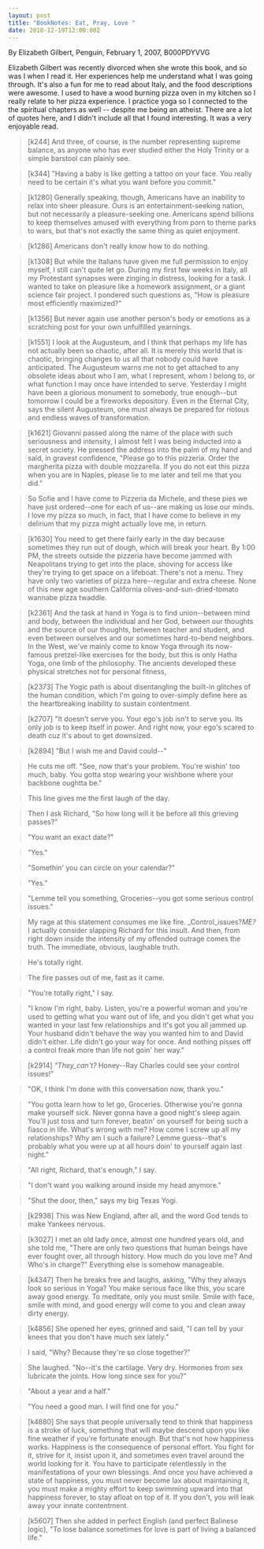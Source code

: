 ```yaml
---
layout: post
title: "BookNotes: Eat, Pray, Love "
date: 2010-12-19T12:00:00Z
---
```

By Elizabeth Gilbert, Penguin, February 1, 2007, B000PDYVVG

Elizabeth Gilbert was recently divorced when she wrote this book, and
so was I when I read it.  Her experiences help me understand what I
was going through.  It's also a fun for me to read about Italy, and
the food descriptions were awesome.  I used to have a wood burning
pizza oven in my kitchen so I really relate to her pizza experience.
I practice yoga so I connected to the the spiritual chapters as well
-- despite me being an atheist.  There are a lot of quotes here, and I
didn't include all that I found interesting.  It was a very enjoyable
read.


> [k244] And three, of course, is the number representing supreme
> balance, as anyone who has ever studied either the Holy Trinity or a
> simple barstool can plainly see.



> [k344] "Having a baby is like getting a tattoo on your face. You
> really need to be certain it's what you want before you commit."



> [k1280] Generally speaking, though, Americans have an inability to
> relax into sheer pleasure. Ours is an entertainment-seeking nation,
> but not necessarily a pleasure-seeking one. Americans spend billions
> to keep themselves amused with everything from porn to theme parks to
> wars, but that's not exactly the same thing as quiet enjoyment.



> [k1286] Americans don't really know how to do nothing.



> [k1308] But while the Italians have given me full permission to enjoy
> myself, I still can't quite let go. During my first few weeks in
> Italy, all my Protestant synapses were zinging in distress, looking
> for a task. I wanted to take on pleasure like a homework assignment,
> or a giant science fair project. I pondered such questions as, "How is
> pleasure most efficiently maximized?"



> [k1356] But never again use another person's body or emotions as a
> scratching post for your own unfulfilled yearnings.



> [k1551] I look at the Augusteum, and I think that perhaps my life has
> not actually been so chaotic, after all. It is merely this world that
> is chaotic, bringing changes to us all that nobody could have
> anticipated. The Augusteum warns me not to get attached to any
> obsolete ideas about who I am, what I represent, whom I belong to, or
> what function I may once have intended to serve. Yesterday I might
> have been a glorious monument to somebody, true enough--but tomorrow I
> could be a fireworks depository. Even in the Eternal City, says the
> silent Augusteum, one must always be prepared for riotous and endless
> waves of transformation.



> [k1621] Giovanni passed along the name of the place with such
> seriousness and intensity, I almost felt I was being inducted into a
> secret society. He pressed the address into the palm of my hand and
> said, in gravest confidence, "Please go to this pizzeria. Order the
> margherita pizza with double mozzarella. If you do not eat this pizza
> when you are in Naples, please lie to me later and tell me that you
> did."



> So Sofie and I have come to Pizzeria da Michele, and these pies
> we have just ordered--one for each of us--are making us lose our
> minds. I love my pizza so much, in fact, that I have come to believe
> in my delirium that my pizza might actually love me, in return.



> [k1630] You need to get there fairly early in the day because
> sometimes they run out of dough, which will break your heart. By 1:00
> PM, the streets outside the pizzeria have become jammed with
> Neapolitans trying to get into the place, shoving for access like
> they're trying to get space on a lifeboat. There's not a menu. They
> have only two varieties of pizza here--regular and extra cheese. None
> of this new age southern California olives-and-sun-dried-tomato
> wannabe pizza twaddle.



> [k2361] And the task at hand in Yoga is to find union--between mind
> and body, between the individual and her God, between our thoughts and
> the source of our thoughts, between teacher and student, and even
> between ourselves and our sometimes hard-to-bend neighbors. In the
> West, we've mainly come to know Yoga through its now-famous
> pretzel-like exercises for the body, but this is only Hatha Yoga, one
> limb of the philosophy. The ancients developed these physical
> stretches not for personal fitness,



> [k2373] The Yogic path is about disentangling the built-in glitches of
> the human condition, which I'm going to over-simply define here as the
> heartbreaking inability to sustain contentment.



> [k2707] "It doesn't serve you. Your ego's job isn't to serve you. Its
> only job is to keep itself in power. And right now, your ego's scared
> to death cuz it's about to get downsized.



> [k2894] "But I wish me and David could--"



> He cuts me off. "See, now
> that's your problem. You're wishin' too much, baby. You gotta stop
> wearing your wishbone where your backbone oughtta be."



> This line gives
> me the first laugh of the day.



> Then I ask Richard, "So how long will
> it be before all this grieving passes?"



> "You want an exact date?"



> "Yes."



> "Somethin' you can circle on your calendar?"



> "Yes."



> "Lemme
> tell you something, Groceries--you got some serious control issues."



> My rage at this statement consumes me like fire. _Control_issues?_ME?_
> I actually consider slapping Richard for this insult. And then, from
> right down inside the intensity of my offended outrage comes the
> truth.
> The immediate, obvious, laughable truth.



> He's totally
> right.



> The fire passes out of me, fast as it came.



> "You're totally
> right," I say.



> "I know I'm right, baby. Listen, you're a powerful
> woman and you're used to getting what you want out of life, and you
> didn't get what you wanted in your last few relationships and it's got
> you all jammed up. Your husband didn't behave the way you wanted him
> to and David didn't either. Life didn't go your way for once. And
> nothing pisses off a control freak more than life not goin' her way."



> [k2914] _"They_can't?_ Honey--Ray Charles could see your control
> issues!"



> "OK, I think I'm done with this conversation now, thank you."



> "You gotta learn how to let go, Groceries. Otherwise you're gonna make
> yourself sick. Never gonna have a good night's sleep again. You'll
> just toss and turn forever, beatin' on yourself for being such a
> fiasco in life. What's wrong with me? How come I screw up all my
> relationships? Why am I such a failure? Lemme guess--that's probably
> what you were up at all hours doin' to yourself again last night."



> "All right, Richard, that's enough," I say.



> "I don't want you walking
> around inside my head anymore."



> "Shut the door, then," says my big
> Texas Yogi.



> [k2938] This was New England, after all, and the word God tends to
> make Yankees nervous.



> [k3027] I met an old lady once, almost one hundred years old, and she
> told me, "There are only two questions that human beings have ever
> fought over, all through history. How much do you love me? And Who's
> in charge?" Everything else is somehow manageable.



> [k4347] Then he breaks free and laughs, asking, "Why they always look
> so serious in Yoga? You make serious face like this, you scare away
> good energy. To meditate, only you must smile. Smile with face, smile
> with mind, and good energy will come to you and clean away dirty
> energy.



> [k4856] She opened her eyes, grinned and said, "I can tell by your
> knees that you don't have much sex lately."



> I said, "Why? Because
> they're so close together?"



> She laughed. "No--it's the cartilage. Very
> dry. Hormones from sex lubricate the joints. How long since sex for
> you?"



> "About a year and a half."



> "You need a good man.  I will find one for you."



> [k4880] She says that people universally tend to think that happiness
> is a stroke of luck, something that will maybe descend upon you like
> fine weather if you're fortunate enough. But that's not how happiness
> works. Happiness is the consequence of personal effort. You fight for
> it, strive for it, insist upon it, and sometimes even travel around
> the world looking for it. You have to participate relentlessly in the
> manifestations of your own blessings. And once you have achieved a
> state of happiness, you must never become lax about maintaining it,
> you must make a mighty effort to keep swimming upward into that
> happiness forever, to stay afloat on top of it. If you don't, you will
> leak away your innate contentment.



> [k5607] Then she added in perfect English (and perfect Balinese
> logic), "To lose balance sometimes for love is part of living a
> balanced life."
> 



